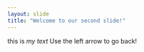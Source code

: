 ```yaml
---
layout: slide
title: "Welcome to our second slide!"
---
```

this is *my text*
Use the left arrow to go back!
